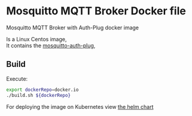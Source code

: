 Mosquitto MQTT Broker Docker file
=================================

Mosquitto MQTT Broker with Auth-Plug docker image

Is a Linux Centos image,  
It contains the [mosquitto-auth-plug](https://github.com/jpmens/mosquitto-auth-plug),

Build
-----
Execute:  
```bash
export dockerRepo=docker.io
./build.sh ${dockerRepo}
```

For deploying the image on Kubernetes view [the helm chart](https://github.com/ArieLevs/Kubernetes-Helm-Charts/tree/master/charts/mosquitto)
